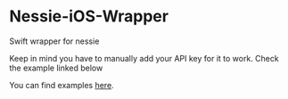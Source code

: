 # Nessie-iOS-Wrapper

Swift wrapper for nessie

Keep in mind you have to manually add your API key for it to work. Check the example linked below

You can find examples [here](https://github.com/nessieisreal/Nessie-iOS-Wrapper/blob/master/NessieTestProj/NSEFunctionalTests.swift).
